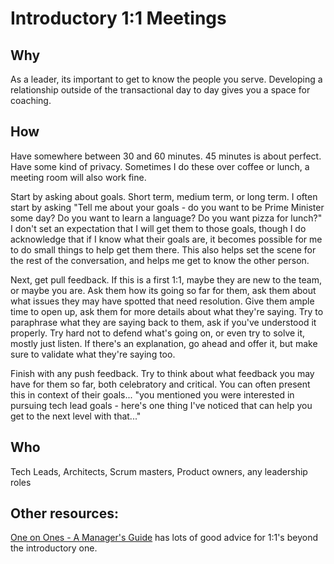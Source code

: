 # Introductory 1:1 Meetings

## Why

As a leader, its important to get to know the people you serve. Developing a relationship outside of the transactional day to day gives you a space for coaching.

## How
 
Have somewhere between 30 and 60 minutes. 45 minutes is about perfect.
Have some kind of privacy. Sometimes I do these over coffee or lunch, a meeting room will also work fine.
 
Start by asking about goals. Short term, medium term, or long term. I often start by asking "Tell me about your goals - do you want to be Prime Minister some day? Do you want to learn a language? Do you want pizza for lunch?" I don't set an expectation that I will get them to those goals, though I do acknowledge that if I know what their goals are, it becomes possible for me to do small things to help get them there. This also helps set the scene for the rest of the conversation, and helps me get to know the other person.
 
Next, get pull feedback. If this is a first 1:1, maybe they are new to the team, or maybe you are. Ask them how its going so far for them, ask them about what issues they may have spotted that need resolution. Give them ample time to open up, ask them for more details about what they're saying. Try to paraphrase what they are saying back to them, ask if you've understood it properly. Try hard not to defend what's going on, or even try to solve it, mostly just listen. If there's an explanation, go ahead and offer it, but make sure to validate what they're saying too.
 
Finish with any push feedback. Try to think about what feedback you may have for them so far, both celebratory and critical. You can often present this in context of their goals... "you mentioned you were interested in pursuing tech lead goals - here's one thing I've noticed that can help you get to the next level with that..." 

## Who

Tech Leads, Architects, Scrum masters, Product owners, any leadership roles

## Other resources:
[One on Ones - A Manager's Guide](https://www.fridayfeedback.com/one-on-ones) has lots of good advice for 1:1's beyond the introductory one.